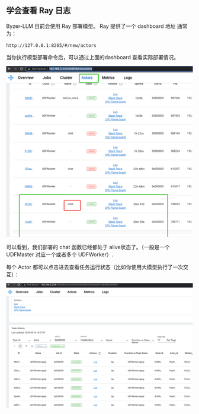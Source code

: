 ## 学会查看 Ray 日志

Byzer-LLM 目前会使用 Ray 部署模型。 Ray 提供了一个 dashboard 地址 通常为：

```
http://127.0.0.1:8265/#/new/actors
```

当你执行模型部署命令后，可以通过上面的dashboard 查看实际部署情况。

![](images/screenshot-20230523-165512.png)

可以看到，我们部署的 chat 函数已经都处于 alive状态了。（一般是一个 UDFMaster 对应一个或者多个 UDFWorker）.

每个 Actor 都可以点击进去查看任务运行状态（比如你使用大模型执行了一次交互）：

![](images/screenshot-20230523-165721.png)